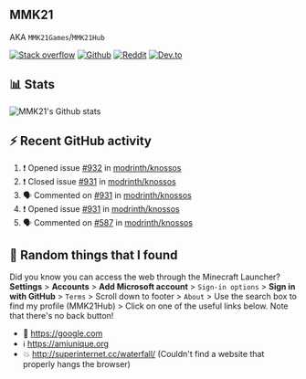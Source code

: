 ## MMK21
AKA `MMK21Games`/`MMK21Hub`

[![Stack overflow](https://img.shields.io/badge/Stack_Overflow-FE7A16?style=for-the-badge&logo=stack-overflow&logoColor=white)](https://stackoverflow.com/users/11519302/mmk21)
[![Github](https://img.shields.io/badge/GitHub-100000?style=for-the-badge&logo=github&logoColor=white)](https://github.com/MMK21Hub)
[![Reddit](https://img.shields.io/badge/Reddit-FF4500?style=for-the-badge&logo=reddit&logoColor=white)](https://www.reddit.com/user/mmk21games)
[![Dev.to](https://img.shields.io/badge/dev.to-0A0A0A?style=for-the-badge&logo=dev.to&logoColor=white)](https://dev.to/mmk21)

## 📊 Stats 

![MMK21's Github stats](https://github-readme-stats.vercel.app/api?username=MMK21Hub&show_icons=true&theme=dark&bg_color=171b22&text_color=CCCCCC&hide_border=true)

## ⚡ Recent GitHub activity

<!--START_SECTION:activity-->
1. ❗️ Opened issue [#932](https://github.com/modrinth/knossos/issues/932) in [modrinth/knossos](https://github.com/modrinth/knossos)
2. ❗️ Closed issue [#931](https://github.com/modrinth/knossos/issues/931) in [modrinth/knossos](https://github.com/modrinth/knossos)
3. 🗣 Commented on [#931](https://github.com/modrinth/knossos/issues/931) in [modrinth/knossos](https://github.com/modrinth/knossos)
4. ❗️ Opened issue [#931](https://github.com/modrinth/knossos/issues/931) in [modrinth/knossos](https://github.com/modrinth/knossos)
5. 🗣 Commented on [#587](https://github.com/modrinth/knossos/issues/587) in [modrinth/knossos](https://github.com/modrinth/knossos)
<!--END_SECTION:activity-->

## 🙂 Random things that I found

Did you know you can access the web through the Minecraft Launcher? **Settings** > **Accounts** > **Add Microsoft account** > `Sign-in options` > **Sign in with GitHub** > `Terms` > Scroll down to footer > `About` > Use the search box to find my profile (MMK21Hub) > Click on one of the useful links below. Note that there's no back button!

* 🔎 <https://google.com>
* ℹ️ <https://amiunique.org>
* 💥 <http://superinternet.cc/waterfall/> (Couldn't find a website that properly hangs the browser)
